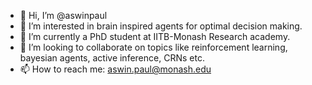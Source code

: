 - 👋 Hi, I’m @aswinpaul
- 👀 I’m interested in brain inspired agents for optimal decision making.
- 🌱 I’m currently a PhD student at IITB-Monash Research academy.
- 💞️ I’m looking to collaborate on topics like reinforcement learning, bayesian agents, active inference, CRNs etc.
- 📫 How to reach me: aswin.paul@monash.edu
